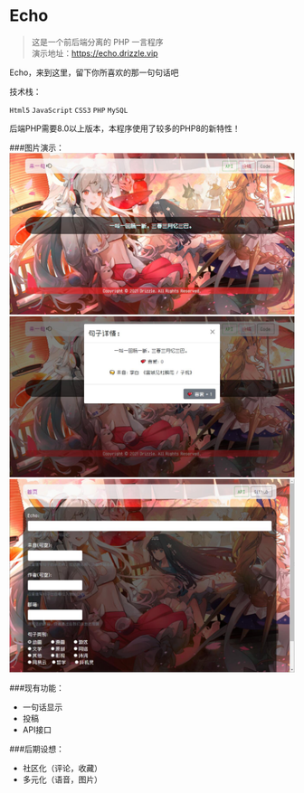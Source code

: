 # Echo
>这是一个前后端分离的 PHP 一言程序  
>演示地址：https://echo.drizzle.vip

Echo，来到这里，留下你所喜欢的那一句句话吧

技术栈：  

`Html5` `JavaScript` `CSS3` `PHP` `MySQL`

后端PHP需要8.0以上版本，本程序使用了较多的PHP8的新特性！

###图片演示：
![index](assets/img/index.jpg)
![content](assets/img/content.jpg)
![submit](assets/img/submit.jpg)

###现有功能：  
* 一句话显示  
* 投稿  
* API接口

###后期设想：  
* 社区化（评论，收藏）  
* 多元化（语音，图片）